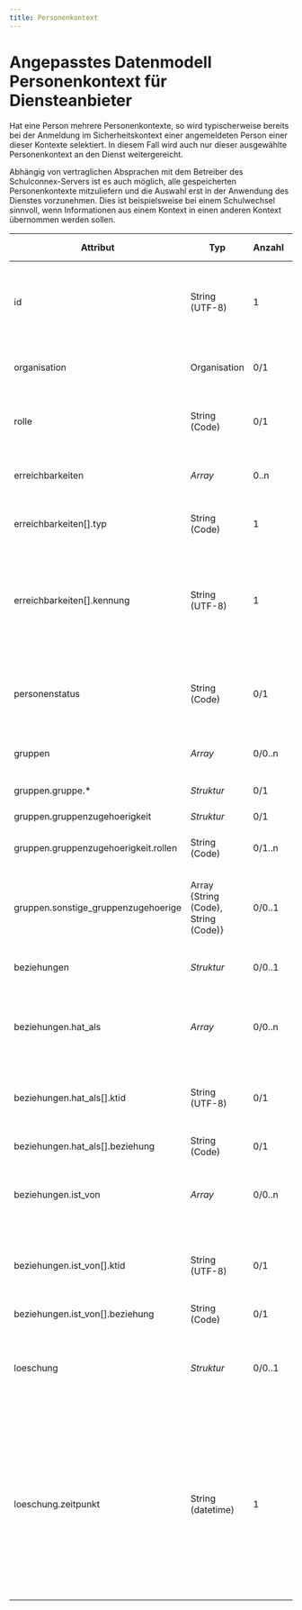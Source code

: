 ```yaml
---
title: Personenkontext
---
```


# Angepasstes Datenmodell Personenkontext für Diensteanbieter

Hat eine Person mehrere Personenkontexte, so wird typischerweise bereits bei der Anmeldung im
Sicherheitskontext einer angemeldeten Person einer dieser Kontexte selektiert. In diesem Fall
wird auch nur dieser ausgewählte Personenkontext an den Dienst weitergereicht.

Abhängig von vertraglichen Absprachen mit dem Betreiber des Schulconnex-Servers ist es auch möglich,
alle gespeicherten Personenkontexte mitzuliefern und die Auswahl erst in der Anwendung des Dienstes
vorzunehmen. Dies ist beispielsweise bei einem Schulwechsel sinnvoll, wenn Informationen
aus einem Kontext in einen anderen Kontext übernommen werden sollen.

Attribut | Typ | Anzahl | Freigabe erforderlich | Bemerkung
--- | --- | --- | --- | ---
id | String (UTF-8) | 1 | nein | ID des Personenkontexts. Wird vom Schulconnex-Server vergeben und ist eindeutig. Dieses Attribut ist unveränderbar (immutable).
organisation | Organisation | 0/1 | ja | Organisation. (Siehe Angepasstes Datenmodell *Organisation*)
rolle | String (Code) | 0/1 | ja | Rolle der Person innerhalb der Organisation. Referenz auf einen Code der Codeliste *Rolle*
erreichbarkeiten | *Array* | 0..n | ja | Liste (Array) von Attributpaaren aus Erreichsbarkeitstyp und Kennung
erreichbarkeiten[].typ | String (Code) | 1 | ja | Typ der Erreichbarkeit. Referenz auf Liste von Codes der Codeliste *Erreichbarkeitstyp*
erreichbarkeiten[].kennung | String (UTF-8) | 1 | ja | Konkrete Angabe der zum Erreichen der Person oder Organisation notwendigen Information. Derzeit ist nur die Erreichbarkeit über  eine E-Mail- Adresse vorgesehen.
personenstatus | String (Code) | 0/1 | ja | Status, den eine Person in einer Organisation in Bezug auf eine bestimmte Rolle hat, Referenz auf einen Code der Codeliste *Personenstatus*
gruppen | *Array* | 0/0..n | ja | Array aus Gruppen und dazugehörende Gruppenzugehörigkeiten.
gruppen.gruppe.* | *Struktur* | 0/1 | ja | Attribute einer einzelnen Gruppe entsprechend Datenmodell *Gruppe*
gruppen.gruppenzugehoerigkeit | *Struktur* | 0/1 | ja |
gruppen.gruppenzugehoerigkeit.rollen | String (Code) | 0/1..n | ja | Rollen der Person innerhalb der Gruppe. Liste von Rollen nach Codeliste *Gruppenrolle*.
gruppen.sonstige_gruppenzugehoerige | Array \{String (Code), String (Code)\} | 0/0..1 | ja | Weitere Zugehörige zu der Gruppe, jeweils als Paare von Kontext-IDs ktid und Rollen (Array von Rollen nach Codeliste *Gruppenrolle*).
beziehungen | *Struktur* | 0/0..1 | ja | Objekt mit zwei Attributen, den `hat_als` und `ist_von` Beziehungen.
beziehungen.hat_als | *Array* | 0/0..n | ja | Array der `hat_als` Beziehungen eines Personenkontextes. Jeder Eintrag enthält eine Personenkontext-ID und eine Beziehung.
beziehungen.hat_als[].ktid | String (UTF-8) | 0/1 | ja | Pseudonymisierte ID des Personenkontexts zu dem aus dem aktuellen Personenkontext eine `hat_als` Beziehung besteht.
beziehungen.hat_als[].beziehung | String (Code) | 0/1 | ja | Art der Beziehung aus Codeliste *Beziehungen*.
beziehungen.ist_von | *Array* | 0/0..n | ja | Array der `ist_von` Beziehungen eines Personenkontextes. Jeder Eintrag enthält eine Personenkontext-ID und eine Beziehung.
beziehungen.ist_von[].ktid | String (UTF-8) | 0/1 | ja | Pseudonymisierte ID des Personenkontexts zu dem aus dem aktuellen Personenkontext eine `ist_von` Beziehung besteht.
beziehungen.ist_von[].beziehung | String (Code) | 0/1 | ja | Art der Beziehung aus Codeliste *Beziehungen*.
loeschung | *Struktur* | 0/0..1 | nein| Aktuell gibt es zu Löschungen nur ein Attribut (Zeitpunkt), eventuell werden in späteren Versionen weitere Attribute hinzugefügt.
loeschung.zeitpunkt | String (datetime) | 1 | nein | Datum und Uhrzeit der Löschung des Personenkontexts. Das Format des Löschzeitpunktes ist `YYYY-MM-DD'T'hh:mm'Z'` als UTC-Zeitpunkt. Solange ein Personenkontext nicht gelöscht wurde, kann das Attribut `loeschung.zeitpunkt` geändert oder gelöscht werden. Ist das Attribut `loeschung` vorhanden, so muss der Zeitpunkt gesetzt sein.
